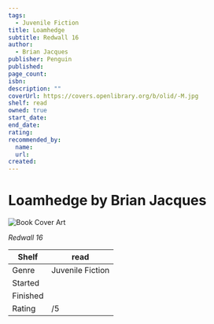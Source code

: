 ```yaml
---
tags:
  - Juvenile Fiction
title: Loamhedge
subtitle: Redwall 16
author:
  - Brian Jacques
publisher: Penguin
published:
page_count:
isbn:
description: ""
coverUrl: https://covers.openlibrary.org/b/olid/-M.jpg
shelf: read
owned: true
start_date:
end_date:
rating:
recommended_by:
  name:
  url:
created:
---
```


# Loamhedge by Brian Jacques

![Book Cover Art](https://covers.openlibrary.org/b/olid/-M.jpg)

_Redwall 16_

| Shelf | read |
| --- | --- |
| Genre | Juvenile Fiction |
| Started |  |
| Finished |  |
| Rating | /5 |
